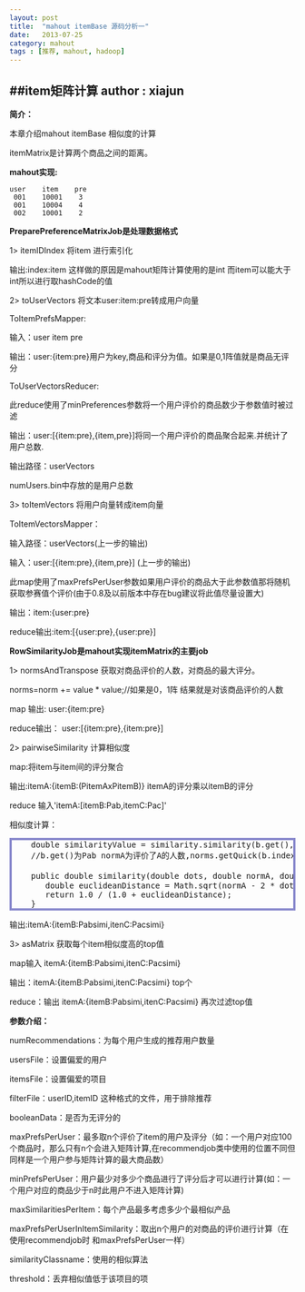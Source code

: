 ```yaml
---
layout: post
title:  "mahout itemBase 源码分析一"
date:   2013-07-25
category: mahout
tags : [推荐, mahout, hadoop]
---
```

##item矩阵计算
**author : xiajun**
-
**简介：**

本章介绍mahout itemBase 相似度的计算

itemMatrix是计算两个商品之间的距离。

**mahout实现:**

	user	item	pre
	 001	10001    3
	 001	10004	 4
	 002	10001	 2

**PreparePreferenceMatrixJob是处理数据格式**

1> itemIDIndex 将item 进行索引化

输出:index:item  这样做的原因是mahout矩阵计算使用的是int 而item可以能大于int所以进行取hashCode的值

2> toUserVectors 将文本user:item:pre转成用户向量

ToItemPrefsMapper:

输入：user  item pre

输出：user:{item:pre}用户为key,商品和评分为值。如果是0,1阵值就是商品无评分

ToUserVectorsReducer:

此reduce使用了minPreferences参数将一个用户评价的商品数少于参数值时被过滤

输出：user:\[{item:pre},{item,pre}\]将同一个用户评价的商品聚合起来.并统计了用户总数.

输出路径：userVectors

numUsers.bin中存放的是用户总数

3> toItemVectors 将用户向量转成item向量

ToItemVectorsMapper：

输入路径：userVectors(上一步的输出)

输入：user:\[{item:pre},{item,pre}\] (上一步的输出)

此map使用了maxPrefsPerUser参数如果用户评价的商品大于此参数值那将随机获取参赛值个评价(由于0.8及以前版本中存在bug建议将此值尽量设置大)

输出：item:{user:pre}

reduce输出:item:\[{user:pre},{user:pre}\]


**RowSimilarityJob是mahout实现itemMatrix的主要job**

1> normsAndTranspose 获取对商品评价的人数，对商品的最大评分。

norms=norm += value * value;//如果是0，1阵 结果就是对该商品评价的人数

map 输出: user:{item:pre}

reduce输出： user:\[{item:pre},{item:pre}\]

2> pairwiseSimilarity 计算相似度

map:将item与item间的评分聚合

输出:itemA:{itemB:(PitemAxPitemB)} itemA的评分乘以itemB的评分

reduce 输入'itemA:\[itemB:Pab,itemC:Pac\]'

相似度计算：

<?prettify lang=java linenums=true?>
<pre class="prettyprint linenums" id="quine" style="border:4px solid #88c">
	double similarityValue = similarity.similarity(b.get(), normA, norms.getQuick(b.index()), numberOfColumns);
	//b.get()为Pab normA为评价了A的人数,norms.getQuick(b.index())为评价了B的人数,numberOfColumns为整个input文件中的总人数.
		
	public double similarity(double dots, double normA, double normB, int numberOfColumns) {//欧式距离
	   double euclideanDistance = Math.sqrt(normA - 2 * dots + normB);
	   return 1.0 / (1.0 + euclideanDistance);
	}
</pre>
输出:itemA:{itemB:Pabsimi,itenC:Pacsimi}

3> asMatrix 获取每个item相似度高的top值

map输入 itemA:{itemB:Pabsimi,itenC:Pacsimi}

输出：itemA:{itemB:Pabsimi,itenC:Pacsimi} top个

reduce：输出 itemA:{itemB:Pabsimi,itenC:Pacsimi}  再次过滤top值

**参数介绍：**

numRecommendations：为每个用户生成的推荐用户数量

usersFile：设置偏爱的用户

itemsFile：设置偏爱的项目

filterFile：userID,itemID  这种格式的文件，用于排除推荐

booleanData：是否为无评分的

maxPrefsPerUser：最多取n个评价了item的用户及评分（如：一个用户对应100个商品时，那么只有n个会进入矩阵计算,在recommendjob类中使用的位置不同但同样是一个用户参与矩阵计算的最大商品数）

minPrefsPerUser：用户最少对多少个商品进行了评分后才可以进行计算(如：一个用户对应的商品少于n时此用户不进入矩阵计算)

maxSimilaritiesPerItem：每个产品最多考虑多少个最相似产品

maxPrefsPerUserInItemSimilarity：取出n个用户的对商品的评价进行计算（在使用recommendjob时 和maxPrefsPerUser一样）

similarityClassname：使用的相似算法

threshold：丢弃相似值低于该项目的项
